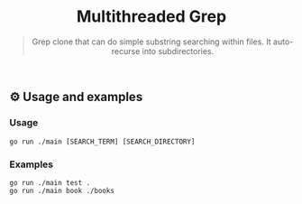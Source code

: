 <div align="center">
  <h1>Multithreaded Grep</h1>
  <blockquote>Grep clone that can do simple substring searching within files. It auto-recurse into subdirectories.</blockquote>
</div>

<br/>


## ⚙️ Usage and examples

### Usage

```
go run ./main [SEARCH_TERM] [SEARCH_DIRECTORY]
```

### Examples

```
go run ./main test .
go run ./main book ./books
```